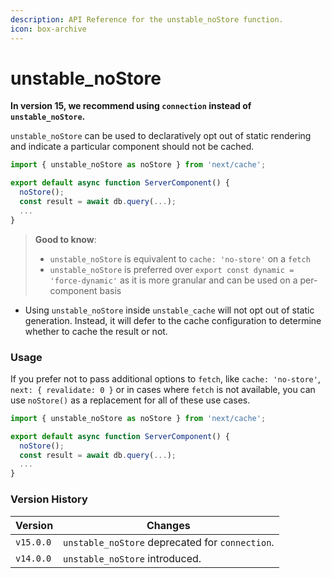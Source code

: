 ```yaml
---
description: API Reference for the unstable_noStore function.
icon: box-archive
---
```


# unstable\_noStore

**In version 15, we recommend using `connection` instead of `unstable_noStore`.**

`unstable_noStore` can be used to declaratively opt out of static rendering and indicate a particular component should not be cached.

```jsx
import { unstable_noStore as noStore } from 'next/cache';

export default async function ServerComponent() {
  noStore();
  const result = await db.query(...);
  ...
}
```

> **Good to know**:
>
> * `unstable_noStore` is equivalent to `cache: 'no-store'` on a `fetch`
> * `unstable_noStore` is preferred over `export const dynamic = 'force-dynamic'` as it is more granular and can be used on a per-component basis

* Using `unstable_noStore` inside `unstable_cache` will not opt out of static generation. Instead, it will defer to the cache configuration to determine whether to cache the result or not.

### Usage

If you prefer not to pass additional options to `fetch`, like `cache: 'no-store'`, `next: { revalidate: 0 }` or in cases where `fetch` is not available, you can use `noStore()` as a replacement for all of these use cases.

```jsx
import { unstable_noStore as noStore } from 'next/cache';

export default async function ServerComponent() {
  noStore();
  const result = await db.query(...);
  ...
}
```

### Version History

| Version   | Changes                                         |
| --------- | ----------------------------------------------- |
| `v15.0.0` | `unstable_noStore` deprecated for `connection`. |
| `v14.0.0` | `unstable_noStore` introduced.                  |
